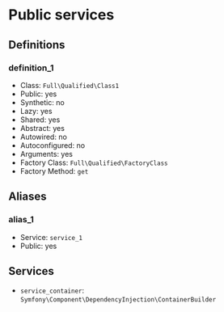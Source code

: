 Public services
===============

Definitions
-----------

### definition_1

- Class: `Full\Qualified\Class1`
- Public: yes
- Synthetic: no
- Lazy: yes
- Shared: yes
- Abstract: yes
- Autowired: no
- Autoconfigured: no
- Arguments: yes
- Factory Class: `Full\Qualified\FactoryClass`
- Factory Method: `get`


Aliases
-------

### alias_1

- Service: `service_1`
- Public: yes


Services
--------

- `service_container`: `Symfony\Component\DependencyInjection\ContainerBuilder`
